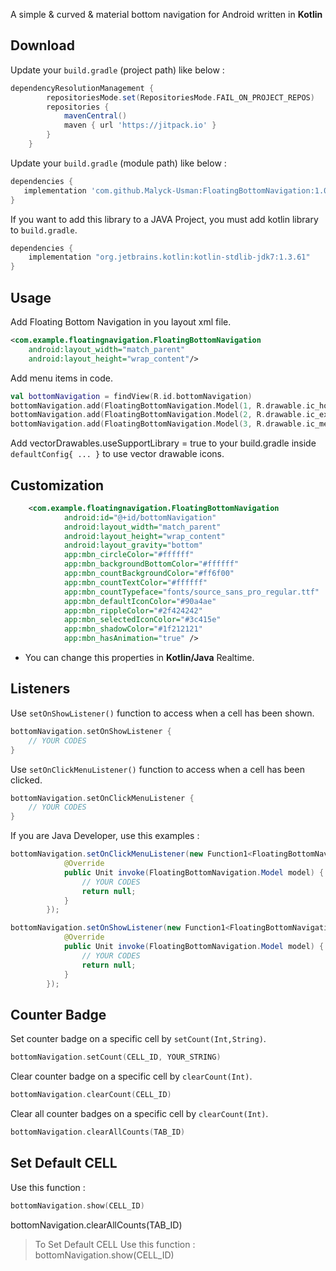 
A simple & curved & material bottom navigation for Android written in **Kotlin** 

## Download

Update your `build.gradle` (project path) like below :

```groovy
dependencyResolutionManagement {
		repositoriesMode.set(RepositoriesMode.FAIL_ON_PROJECT_REPOS)
		repositories {
			mavenCentral()
			maven { url 'https://jitpack.io' }
		}
	}
```

Update your `build.gradle` (module path) like below :

```groovy
dependencies {
   implementation 'com.github.Malyck-Usman:FloatingBottomNavigation:1.0.0'
}
```

If you want to add this library to a JAVA Project, you must add kotlin library to `build.gradle`.

```groovy
dependencies {
    implementation "org.jetbrains.kotlin:kotlin-stdlib-jdk7:1.3.61"
}
```

## Usage

Add Floating Bottom Navigation in you layout xml file.

```xml
<com.example.floatingnavigation.FloatingBottomNavigation
    android:layout_width="match_parent"
    android:layout_height="wrap_content"/>
```

Add menu items in code.

```kotlin
val bottomNavigation = findView(R.id.bottomNavigation)
bottomNavigation.add(FloatingBottomNavigation.Model(1, R.drawable.ic_home))
bottomNavigation.add(FloatingBottomNavigation.Model(2, R.drawable.ic_explore))
bottomNavigation.add(FloatingBottomNavigation.Model(3, R.drawable.ic_message))
```

Add vectorDrawables.useSupportLibrary = true to your build.gradle inside `defaultConfig{ ... }` to use vector drawable icons.

## Customization

```xml
    <com.example.floatingnavigation.FloatingBottomNavigation
            android:id="@+id/bottomNavigation"
            android:layout_width="match_parent"
            android:layout_height="wrap_content"
            android:layout_gravity="bottom"
            app:mbn_circleColor="#ffffff"
            app:mbn_backgroundBottomColor="#ffffff"
            app:mbn_countBackgroundColor="#ff6f00"
            app:mbn_countTextColor="#ffffff"
            app:mbn_countTypeface="fonts/source_sans_pro_regular.ttf"
            app:mbn_defaultIconColor="#90a4ae"
            app:mbn_rippleColor="#2f424242"
            app:mbn_selectedIconColor="#3c415e"
            app:mbn_shadowColor="#1f212121"
            app:mbn_hasAnimation="true" />
```

- You can change this properties in **Kotlin/Java** Realtime. 

## Listeners

Use `setOnShowListener()` function to access when a cell has been shown.

```kotlin
bottomNavigation.setOnShowListener {
    // YOUR CODES
}
```

Use `setOnClickMenuListener()` function to access when a cell has been clicked.

```kotlin     
bottomNavigation.setOnClickMenuListener {
    // YOUR CODES
}
```

If you are Java Developer, use this examples :

```java
bottomNavigation.setOnClickMenuListener(new Function1<FloatingBottomNavigation.Model, Unit>() {
            @Override
            public Unit invoke(FloatingBottomNavigation.Model model) {
                // YOUR CODES
                return null;
            }
        });

bottomNavigation.setOnShowListener(new Function1<FloatingBottomNavigation.Model, Unit>() {
            @Override
            public Unit invoke(FloatingBottomNavigation.Model model) {
                // YOUR CODES
                return null;
            }
        });
```

## Counter Badge

Set counter badge on a specific cell by `setCount(Int,String)`.

```kotlin
bottomNavigation.setCount(CELL_ID, YOUR_STRING)
```

Clear counter badge on a specific cell by `clearCount(Int)`.

```kotlin
bottomNavigation.clearCount(CELL_ID)
```

Clear all counter badges on a specific cell by `clearCount(Int)`.

```kotlin
bottomNavigation.clearAllCounts(TAB_ID)
```

## Set Default CELL

Use this function :

```kotlin
bottomNavigation.show(CELL_ID)
```

bottomNavigation.clearAllCounts(TAB_ID)

> To Set Default CELL Use this function :
bottomNavigation.show(CELL_ID)
